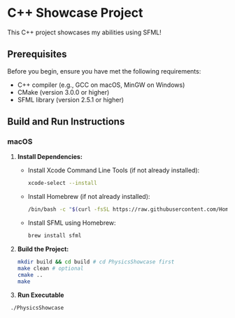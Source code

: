 # C++ Showcase Project

This C++ project showcases my abilities using SFML!

## Prerequisites

Before you begin, ensure you have met the following requirements:

- C++ compiler (e.g., GCC on macOS, MinGW on Windows)
- CMake (version 3.0.0 or higher)
- SFML library (version 2.5.1 or higher)

## Build and Run Instructions

### macOS

1. **Install Dependencies:**
   - Install Xcode Command Line Tools (if not already installed):
     ```bash
     xcode-select --install
     ```

   - Install Homebrew (if not already installed):
     ```bash
     /bin/bash -c "$(curl -fsSL https://raw.githubusercontent.com/Homebrew/install/HEAD/install.sh)"
     ```

   - Install SFML using Homebrew:
     ```bash
     brew install sfml
     ```

2. **Build the Project:**
    ```bash
    mkdir build && cd build # cd PhysicsShowcase first
    make clean # optional
    cmake ..
    make
3. **Run Executable**
  ```bash
   ./PhysicsShowcase
  ```
